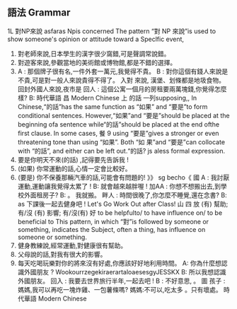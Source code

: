 ## 語法 Grammar
1L 對NP來說 asfaras Npis concerned
The pattern “對 NP 來說”is used to show someone's opinion or attitude toward a
Speclfic event,
1. 對老師來說,日本學生的漢字很少窩錯,可是聲調常說錯。
2. 對遊客來說,參觀當地的美術館或博物館,都是不錯的選擇。
3. A : 那個牌子很有名,一件外套一萬元,我覺得不貴。
B : 對你這個有錢人來說是不貴,可是對一般人來說貴得不得了。
入對          來說, 漢堡、划條都是地圾食物。
回封外國人來說,夜市是
回人 : 這個公寓一個月的房租要兩萬塊錢,你覺得怎麼樣?
B:
時代華語     昌
Modern Chinese
上 的話 一列supposing,,
In Chinese,“的話”has the same function as “如果” and “要是”to form conditional
sentences. However,“如果”and “要是”should be placed at the beginning ofa
sentence while“的話”should be placed at the end ofthe first clause. In some cases,
餐 9
using “要是”gives a stronger or even threatening tone than using “如果”. Both “如
果”and “要是”can collocate with “的話”, and either can be left out.“的話? js aless
formal expression.
1. 要是你明天不來(的話) ,記得要先告訴我 !
2. (如果) 你常運動的話,心情一定會比較好。
3. (要是) 你不保養那輛汽車的話,可能會有問題的!
》》 sg becho《
國 A : 我討厭運動,運動讓我覺得太累了 !
B:                就會越來越胖喔 !
加AA : 你想不想搬出去,到學校外面租房子?
B:                                 。 我就搬。
畔人 : 時間很晚了,你怎麼不睡覺,還在念書?
B:                                           as
下課後一起去健身吧 !
Let's Go Work Out after Class!
山 四 放 (有) 幫助;有/沒 (有) 影響; 有/沒(有)
好
to be helpfulto/ to have influence on/ to be beneficial to
This pattern, in which “對”is followed by someone or something, indicates the
Subject, often a thing, has influence on someone or something.
1. 健身教練說,經常運動,對健康很有幫助。
2. 父母說的話,對我有很大的影響。
3. 每天吃喝玩樂對你的將來沒有好處,你應該好好地利用時間。
 A: 你為什麼想認識外國朋友 ?
WookourrzegekiraerartaloaesesgyJESSKX
B:             所以我想認識外國朋友。
回入 : 我要去世界旅行半年,一起去吧 !
B : 不好意思,                   。
圖 孩子 : 媽媽,我可以再吃一塊炸雞、一包薯條嗎?
媽媽:不可以,吃太多           。只有壞處。
時代華語
Modern Chinese
